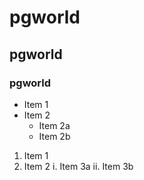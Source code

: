 # pgworld
## pgworld
### pgworld

* Item 1
* Item 2
  * Item 2a
  * Item 2b

1. Item 1
2. Item 2
 i. Item 3a
 ii. Item 3b
